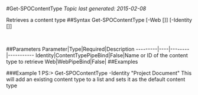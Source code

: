 #Get-SPOContentType
*Topic last generated: 2015-02-08*

Retrieves a content type
##Syntax
    Get-SPOContentType [-Web [<WebPipeBind>]] [-Identity [<ContentTypePipeBind>]]

&nbsp;

##Parameters
Parameter|Type|Required|Description
---------|----|--------|-----------
Identity|ContentTypePipeBind|False|Name or ID of the content type to retrieve
Web|WebPipeBind|False|
##Examples

###Example 1
    PS:> Get-SPOContentType -Identity "Project Document"
This will add an existing content type to a list and sets it as the default content type
